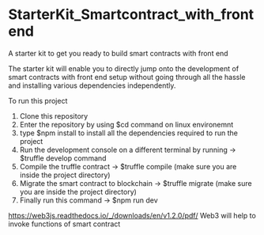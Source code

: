 # StarterKit_Smartcontract_with_frontend
A starter kit to get you ready to build smart contracts with front end 

The starter kit will enable you to directly jump onto the development of smart contracts with front end setup without going through all the hassle and installing various dependencies independently.

To run this project 
1) Clone this repository
2) Enter the repository by using $cd command on linux environemnt
3) type $npm install to install all the dependencies required to run the project
4) Run the development console on a different terminal by running -> $truffle develop command
5) Compile the truffle contract -> $truffle compile (make sure you are inside the project directory)
6) Migrate the smart contract to blockchain -> $truffle migrate  (make sure you are inside the project directory)
7) Finally run this command -> $npm run dev

https://web3js.readthedocs.io/_/downloads/en/v1.2.0/pdf/ Web3 will help to invoke functions of smart contract
